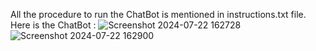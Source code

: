 All the procedure to run the ChatBot is mentioned in instructions.txt file.
Here is the ChatBot : 
![Screenshot 2024-07-22 162728](https://github.com/user-attachments/assets/831d3a8e-9511-4c7b-9cd8-b195f803167f)
![Screenshot 2024-07-22 162900](https://github.com/user-attachments/assets/3d7df84f-898b-43e9-9794-85da4e2a67b1)
